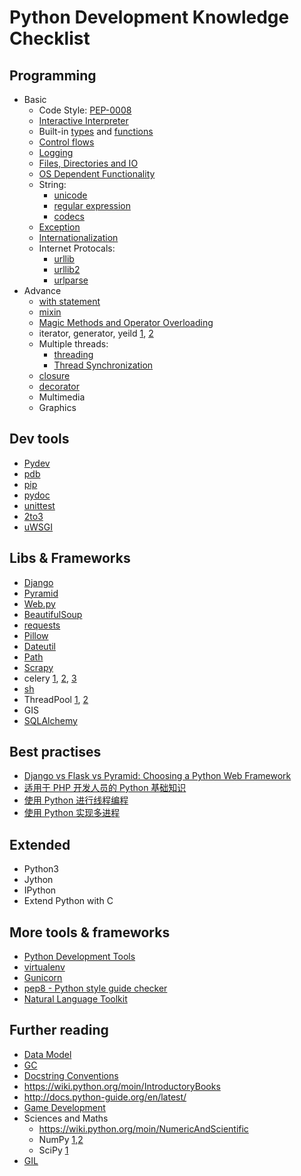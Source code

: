 # Python Development Knowledge Checklist

## Programming
 - Basic
	* Code Style: [PEP-0008](https://www.python.org/dev/peps/pep-0008/)
	* [Interactive Interpreter](https://docs.python.org/2.7/tutorial/interpreter.html)
	* Built-in [types](https://docs.python.org/2.7/library/stdtypes.html) and [functions](https://docs.python.org/2.7/library/functions.html)
	* [Control flows](https://docs.python.org/2.7/tutorial/controlflow.html)
	* [Logging](http://victorlin.me/posts/2012/08/26/good-logging-practice-in-python)
	* [Files, Directories and IO](http://www.tutorialspoint.com/python/python_files_io.htm)
	* [OS Dependent Functionality](https://docs.python.org/2/library/os.html)
	* String:
	    * [unicode](http://farmdev.com/talks/unicode/)
	    * [regular expression](https://docs.python.org/2.7/library/re.html#module-contents)
	    * [codecs](https://docs.python.org/2.7/library/codecs.html)
	* [Exception](https://docs.python.org/2.7/library/exceptions.html)
	* [Internationalization](http://pymotw.com/2/i18n.html)
	* Internet Protocals:
		* [urllib](http://pymotw.com/2/urllib/)
		* [urllib2](http://pymotw.com/2/urllib2/)
		* [urlparse](http://pymotw.com/2/urlparse/)
 - Advance
 	* [with statement](http://sdqali.in/blog/2012/07/09/understanding-pythons-with/)
	* [mixin](http://stackoverflow.com/questions/533631/what-is-a-mixin-and-why-are-they-useful)
	* [Magic Methods and Operator Overloading](http://www.rafekettler.com/magicmethods.html)
	* iterator, generator, yeild [1](http://www.jeffknupp.com/blog/2013/04/07/improve-your-python-yield-and-generators-explained/), [2](http://stackoverflow.com/a/231855)
	* Multiple threads:
		* [threading](http://blog.chinaunix.net/uid-27571599-id-3484048.html)
		* [Thread Synchronization](http://effbot.org/zone/thread-synchronization.htm)
	* [closure](http://www.cnblogs.com/vamei/archive/2012/12/15/2772451.html)
	* [decorator](http://www.cnblogs.com/SeasonLee/articles/1719444.html)
	* Multimedia
	* Graphics

## Dev tools
 * [Pydev](http://pydev.org/)
 * [pdb](https://docs.python.org/2/library/pdb.html)
 * [pip](https://pip.pypa.io/en/latest/)
 * [pydoc](https://docs.python.org/2/library/pydoc.html)
 * [unittest](https://docs.python.org/2/library/unittest.html)
 * [2to3](https://docs.python.org/2/library/2to3.html)
 * [uWSGI](https://pypi.python.org/pypi/uWSGI)

## Libs & Frameworks
 * [Django](https://docs.djangoproject.com/en/1.8/intro/)
 * [Pyramid](http://docs.pylonsproject.org/projects/pyramid/en/latest/#narrative-documentation)
 * [Web.py](http://webpy.org/cookbook/index.zh-cn)
 * [BeautifulSoup](http://www.crummy.com/software/BeautifulSoup/)
 * [requests](http://docs.python-requests.org/en/latest/)
 * [Pillow](https://pillow.readthedocs.org/)
 * [Dateutil](https://labix.org/python-dateutil)
 * [Path](http://pythonhosted.org/path.py/)
 * [Scrapy](https://github.com/scrapy/scrapy/wiki)
 * celery [1](http://celery.readthedocs.org/en/latest/getting-started/first-steps-with-celery.html), [2](http://celery.readthedocs.org/en/latest/getting-started/next-steps.html), [3](http://celery.readthedocs.org/en/latest/django/)
 * [sh](http://amoffat.github.io/sh/)
 * ThreadPool [1](http://chrisarndt.de/projects/threadpool/), [2](http://chrisarndt.de/projects/threadpool/api/)
 * GIS
 * [SQLAlchemy](http://docs.sqlalchemy.org/en)

## Best practises
 * [Django vs Flask vs Pyramid: Choosing a Python Web Framework](https://www.airpair.com/python/posts/django-flask-pyramid)
 * [适用于 PHP 开发人员的 Python 基础知识](http://www.ibm.com/developerworks/cn/opensource/os-php-pythonbasics/)
 * [使用 Python 进行线程编程](http://www.ibm.com/developerworks/cn/aix/library/au-threadingpython/)
 * [使用 Python 实现多进程](http://www.ibm.com/developerworks/cn/aix/library/au-multiprocessing/)

## Extended
 * Python3
 * Jython
 * IPython
 * Extend Python with C

## More tools & frameworks
 * [Python Development Tools](https://wiki.python.org/moin/DevelopmentTools)
 * [virtualenv](https://virtualenv.pypa.io/en/latest/)
 * [Gunicorn](http://gunicorn.org/)
 * [pep8 - Python style guide checker](https://pypi.python.org/pypi/pep8)
 * [Natural Language Toolkit](http://www.nltk.org/)

## Further reading
 * [Data Model](https://docs.python.org/2.7/reference/datamodel.html)
 * [GC](https://docs.python.org/2.7/library/gc.html)
 * [Docstring Conventions](https://www.python.org/dev/peps/pep-0257/)
 * https://wiki.python.org/moin/IntroductoryBooks
 * http://docs.python-guide.org/en/latest/
 * [Game Development](http://pygame.org/news.html)
 * Sciences and Maths
 	* https://wiki.python.org/moin/NumericAndScientific
 	* NumPy [1](http://sebug.net/paper/books/scipydoc/numpy_intro.html),[2](https://scipy-lectures.github.io/intro/numpy/array_object.html)
	* SciPy [1](http://sebug.net/paper/books/scipydoc/scipy_intro.html)
 * [GIL](https://wiki.python.org/moin/GlobalInterpreterLock)

